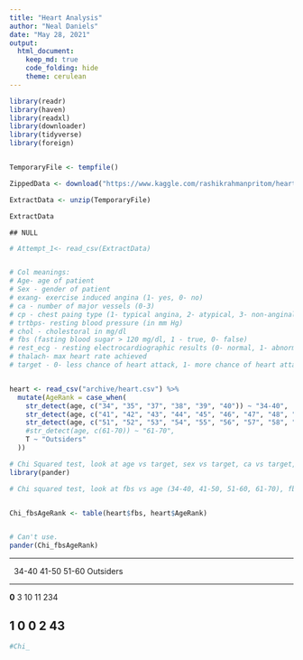 ```yaml
---
title: "Heart Analysis"
author: "Neal Daniels"
date: "May 28, 2021"
output:
  html_document:
    keep_md: true
    code_folding: hide
    theme: cerulean
---
```



```r
library(readr)
library(haven)
library(readxl)
library(downloader)
library(tidyverse)
library(foreign)


TemporaryFile <- tempfile()

ZippedData <- download("https://www.kaggle.com/rashikrahmanpritom/heart-attack-analysis-prediction-dataset/download", TemporaryFile, mode = "wb")

ExtractData <- unzip(TemporaryFile)

ExtractData
```

```
## NULL
```

```r
# Attempt_1<- read_csv(ExtractData)


# Col meanings:
# Age- age of patient
# Sex - gender of patient
# exang- exercise induced angina (1- yes, 0- no)
# ca - number of major vessels (0-3)
# cp - chest paing type (1- typical angina, 2- atypical, 3- non-anginal pain, 4-asymptomatic)
# trtbps- resting blood pressure (in mm Hg)
# chol - cholestoral in mg/dl
# fbs (fasting blood sugar > 120 mg/dl, 1 - true, 0- false)
# rest_ecg - resting electrocardiographic results (0- normal, 1- abnormality present, 2- probable or definite left ventricular hypertrophy)
# thalach- max heart rate achieved
# target - 0- less chance of heart attack, 1- more chance of heart attack. 


heart <- read_csv("archive/heart.csv") %>%
  mutate(AgeRank = case_when(
    str_detect(age, c("34", "35", "37", "38", "39", "40")) ~ "34-40",
    str_detect(age, c("41", "42", "43", "44", "45", "46", "47", "48", "49", "50")) ~ "41-50",
    str_detect(age, c("51", "52", "53", "54", "55", "56", "57", "58", "59", "60")) ~ "51-60",
    #str_detect(age, c(61-70)) ~ "61-70",
    T ~ "Outsiders"
  ))
```


```r
# Chi Squared test, look at age vs target, sex vs target, ca vs target, cp vs target.
library(pander)
```


```r
# Chi squared test, look at fbs vs age (34-40, 41-50, 51-60, 61-70), fbs vs sex, etc. 


Chi_fbsAgeRank <- table(heart$fbs, heart$AgeRank)


# Can't use. 
pander(Chi_fbsAgeRank)
```


--------------------------------------------
 &nbsp;   34-40   41-50   51-60   Outsiders 
-------- ------- ------- ------- -----------
 **0**      3      10      11        234    

 **1**      0       0       2        43     
--------------------------------------------

```r
#Chi_
```
